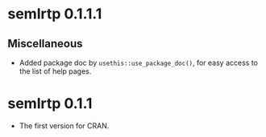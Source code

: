 # semlrtp 0.1.1.1

## Miscellaneous

- Added package doc by
  `usethis::use_package_doc()`, for
  easy access to the list of help
  pages.

# semlrtp 0.1.1

- The first version for CRAN.
